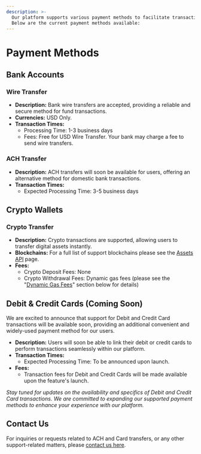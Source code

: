 ```yaml
---
description: >-
  Our platform supports various payment methods to facilitate transactions.
  Below are the current payment methods available:
---
```


# Payment Methods

## Bank Accounts

### Wire Transfer

* **Description:** Bank wire transfers are accepted, providing a reliable and secure method for fund transactions.
* **Currencies:** USD Only.
* **Transaction Times:**
  * Processing Time: 1-3 business days
  * Fees: Free for USD Wire Transfer. Your bank may charge a fee to send wire transfers.

### ACH Transfer

* **Description:** ACH transfers will soon be available for users, offering an alternative method for domestic bank transactions.
* **Transaction Times:**
  * Expected Processing Time: 3-5 business days

## Crypto Wallets

### Crypto Transfer

* **Description:** Crypto transactions are supported, allowing users to transfer digital assets instantly.
* **Blockchains:** For a full list of support blockchains please see the [Assets API](../apis/assets.md) page.
* **Fees:**
  * Crypto Deposit Fees: None
  * Crypto Withdrawal Fees: Dynamic gas fees (please see the "[Dynamic Gas Fees](https://abyiss.com/fees)" section below for details)

## Debit & Credit Cards (Coming Soon)

We are excited to announce that support for Debit and Credit Card transactions will be available soon, providing an additional convenient and widely-used payment method for our users.

* **Description:** Users will soon be able to link their debit or credit cards to perform transactions seamlessly within our platform.
* **Transaction Times:**
  * Expected Processing Time: To be announced upon launch.
* **Fees:**
  * Transaction fees for Debit and Credit Cards will be made available upon the feature's launch.

_Stay tuned for updates on the availability and specifics of Debit and Credit Card transactions. We are committed to expanding our supported payment methods to enhance your experience with our platform._

## Contact Us

For inquiries or requests related to ACH and Card transfers, or any other support-related matters, please [contact us here](https://abyiss.com/contact).
